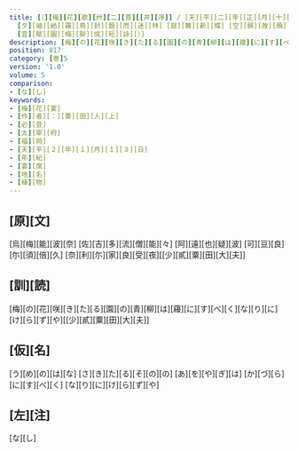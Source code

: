 ```yaml
---
title: [（][梅][花][歌][卅][二][首][[并][序]] / [天][平][二][年][正][月][十][三][日] [萃][于][帥][老][之][宅] [申][宴][會][也] [于][時][初][春][令][月] [氣][淑][風][和][梅][披][鏡][前][之][粉] [蘭][薫][珮][後][之][香] [加][以] [曙][嶺][移][雲] [松][掛][羅][而][傾][盖]
  [夕][岫][結][霧][鳥][封][縠][而][迷][林] [庭][舞][新][蝶] [空][歸][故][鴈] [於][是][盖][天][坐][地] <[促]>[膝][飛][觴] [忘][言][一][室][之][裏] [開][衿][煙][霞][之][外] [淡][然][自][放] [快][然][自][足] [若][非][翰][苑][何][以][攄][情] [詩][紀][落][梅][之][篇][古][今][夫][何][異][矣]
  [宜][賦][園][梅][聊][成][短][詠][）]
description: [梅][の][花][咲][き][た][る][園][の][青][柳][は][蘰][に][す][べ][く][な][り][に][け][ら][ず][や][[少][貳][粟][田][大][夫]]
position: 817
category: [巻]5
version: '1.0'
volume: 5
comparison:
- [な][し]
keywords:
- [梅][花][宴]
- [作][者][：][粟][田][人][上]
- [必][登]
- [太][宰][府]
- [福][岡]
- [天][平][２][年][１][月][１][３][日]
- [年][紀]
- [宴][席]
- [地][名]
- [植][物]
---
```


## [原][文]

[烏][梅][能][波][奈] [佐][吉][多][流][僧][能][々] [阿][遠][也][疑][波] [可][豆][良][尓][須][倍][久] [奈][利][尓][家][良][受][夜][[少][貳][粟][田][大][夫]]

## [訓][読]

[梅][の][花][咲][き][た][る][園][の][青][柳][は][蘰][に][す][べ][く][な][り][に][け][ら][ず][や][[少][貳][粟][田][大][夫]]

## [仮][名]

[う][め][の][は][な] [さ][き][た][る][そ][の][の] [あ][を][や][ぎ][は] [か][づ][ら][に][す][べ][く] [な][り][に][け][ら][ず][や]

## [左][注]

[な][し]
